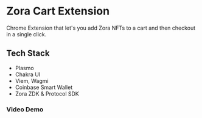 # Zora Cart Extension

Chrome Extension that let's you add Zora NFTs to a cart and then checkout in a single click.

## Tech Stack

- Plasmo
- Chakra UI
- Viem, Wagmi
- Coinbase Smart Wallet
- Zora ZDK & Protocol SDK

### Video Demo
